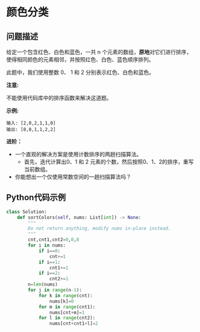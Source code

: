 # 颜色分类
## 问题描述
给定一个包含红色、白色和蓝色，一共 n 个元素的数组，**原地**对它们进行排序，使得相同颜色的元素相邻，并按照红色、白色、蓝色顺序排列。

此题中，我们使用整数 0、 1 和 2 分别表示红色、白色和蓝色。

**注意:**

不能使用代码库中的排序函数来解决这道题。

**示例:**
```
输入: [2,0,2,1,1,0]
输出: [0,0,1,1,2,2]
```
**进阶：**

+ 一个直观的解决方案是使用计数排序的两趟扫描算法。
  - 首先，迭代计算出0、1 和 2 元素的个数，然后按照0、1、2的排序，重写当前数组。
+ 你能想出一个仅使用常数空间的一趟扫描算法吗？

## Python代码示例
```python
class Solution:
    def sortColors(self, nums: List[int]) -> None:
        """
        Do not return anything, modify nums in-place instead.
        """
        cnt,cnt1,cnt2=0,0,0
        for i in nums:
            if i==0:
                cnt+=1
            if i==1:
                cnt1+=1
            if i==2:
                cnt2+=1
        n=len(nums)
        for j in range(n-1):
            for k in range(cnt):
                nums[k]=0
            for m in range(cnt1):
                nums[cnt+m]=1
            for l in range(cnt2):
                nums[cnt+cnt1+l]=2
```
